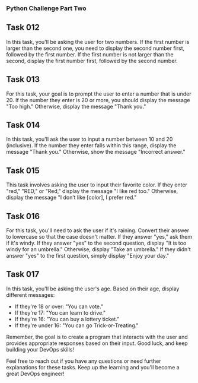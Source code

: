 ### Python Challenge Part Two

## Task 012

In this task, you'll be asking the user for two numbers. If the first number is larger than the second one, you need to display the second number first, followed by the first number. If the first number is not larger than the second, display the first number first, followed by the second number.

## Task 013

For this task, your goal is to prompt the user to enter a number that is under 20. If the number they enter is 20 or more, you should display the message "Too high." Otherwise, display the message "Thank you."

## Task 014

In this task, you'll ask the user to input a number between 10 and 20 (inclusive). If the number they enter falls within this range, display the message "Thank you." Otherwise, show the message "Incorrect answer."

## Task 015

This task involves asking the user to input their favorite color. If they enter "red," "RED," or "Red," display the message "I like red too." Otherwise, display the message "I don’t like [color], I prefer red."

## Task 016

For this task, you'll need to ask the user if it's raining. Convert their answer to lowercase so that the case doesn't matter. If they answer "yes," ask them if it's windy. If they answer "yes" to the second question, display "It is too windy for an umbrella." Otherwise, display "Take an umbrella." If they didn't answer "yes" to the first question, simply display "Enjoy your day."

## Task 017

In this task, you'll be asking the user's age. Based on their age, display different messages:
- If they're 18 or over: "You can vote."
- If they're 17: "You can learn to drive."
- If they're 16: "You can buy a lottery ticket."
- If they're under 16: "You can go Trick-or-Treating."

Remember, the goal is to create a program that interacts with the user and provides appropriate responses based on their input. Good luck, and keep building your DevOps skills!

Feel free to reach out if you have any questions or need further explanations for these tasks. Keep up the learning and you'll become a great DevOps engineer!
